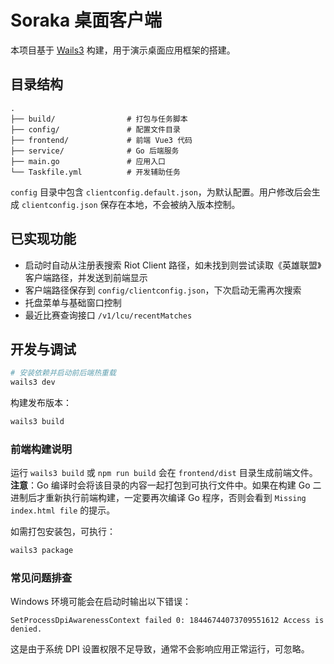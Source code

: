 # Soraka 桌面客户端

本项目基于 [Wails3](https://wails.io/) 构建，用于演示桌面应用框架的搭建。

## 目录结构

```
.
├── build/                # 打包与任务脚本
├── config/               # 配置文件目录
├── frontend/             # 前端 Vue3 代码
├── service/              # Go 后端服务
├── main.go               # 应用入口
└── Taskfile.yml          # 开发辅助任务
```

`config` 目录中包含 `clientconfig.default.json`，为默认配置。用户修改后会生成 `clientconfig.json` 保存在本地，不会被纳入版本控制。

## 已实现功能

- 启动时自动从注册表搜索 Riot Client 路径，如未找到则尝试读取《英雄联盟》客户端路径，并发送到前端显示
- 客户端路径保存到 `config/clientconfig.json`，下次启动无需再次搜索
- 托盘菜单与基础窗口控制
- 最近比赛查询接口 `/v1/lcu/recentMatches`

## 开发与调试

```bash
# 安装依赖并启动前后端热重载
wails3 dev
```

构建发布版本：

```bash
wails3 build
```

### 前端构建说明

运行 `wails3 build` 或 `npm run build` 会在 `frontend/dist` 目录生成前端文件。
**注意**：Go 编译时会将该目录的内容一起打包到可执行文件中。如果在构建 Go 二进制后才重新执行前端构建，一定要再次编译 Go 程序，否则会看到 `Missing index.html file` 的提示。

如需打包安装包，可执行：

```bash
wails3 package
```

### 常见问题排查

Windows 环境可能会在启动时输出以下错误：

```
SetProcessDpiAwarenessContext failed 0: 18446744073709551612 Access is denied.
```

这是由于系统 DPI 设置权限不足导致，通常不会影响应用正常运行，可忽略。
